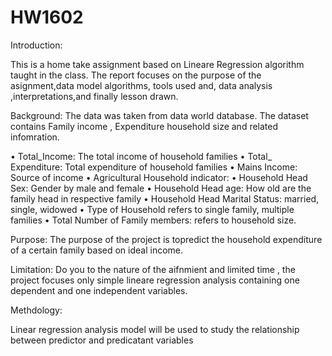 # HW1602
Introduction: 

This is a home take assignment based on Lineare Regression algorithm taught in the class.
The  report focuses on  the purpose of the asignment,data model algorithms, tools used and, data analysis ,interpretations,and finally lesson drawn.


Background: The data was taken from data world database. The dataset contains Family income , Expenditure household size and related infomration. 

•	Total_Income: The total income of household families 
•	Total_ Expenditure: Total expenditure of household families
•	Mains Income: Source of income
•	Agricultural Household indicator: 
•	Household Head Sex: Gender by male and female
•	Household Head age:  How old are the family head in respective family
•	Household Head Marital Status: married, single, widowed 
•	Type of Household refers to single family, multiple families 
•	Total Number of Family members: refers to household size.

Purpose: The purpose of the project is topredict the household expenditure of a certain family based on ideal income. 


Limitation: Do you to the nature of the aifnmient and limited time , the project focuses only simple lineare regression analysis containing one dependent and one independent variables. 

Methdology: 

Linear regression analysis model will be used to study the relationship between predictor and predicatant variables 
 
